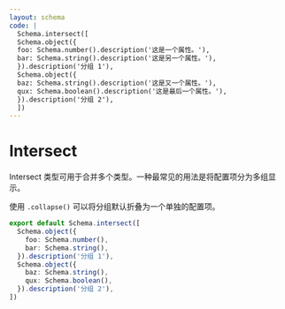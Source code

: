 ```yaml
---
layout: schema
code: |
  Schema.intersect([
  Schema.object({
  foo: Schema.number().description('这是一个属性。'),
  bar: Schema.string().description('这是另一个属性。'),
  }).description('分组 1'),
  Schema.object({
  baz: Schema.string().description('这是又一个属性。'),
  qux: Schema.boolean().description('这是最后一个属性。'),
  }).description('分组 2'),
  ])
---
```


# Intersect

Intersect 类型可用于合并多个类型。一种最常见的用法是将配置项分为多组显示。

使用 `.collapse()` 可以将分组默认折叠为一个单独的配置项。

```ts
export default Schema.intersect([
  Schema.object({
    foo: Schema.number(),
    bar: Schema.string(),
  }).description('分组 1'),
  Schema.object({
    baz: Schema.string(),
    qux: Schema.boolean(),
  }).description('分组 2'),
])
```
